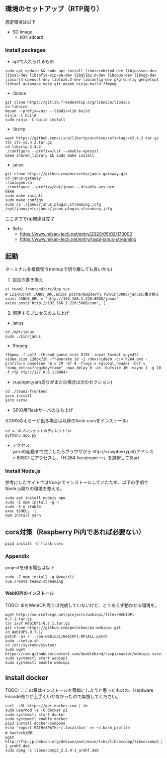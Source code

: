 ## 環境のセットアップ（RTP周り）

想定環境は以下  
* SD Image
  * k04 sdcard

### Install packages

* aptで入れられるもの

```
sudo apt update && sudo apt install libmicrohttpd-dev libjansson-dev libssl-dev libsofia-sip-ua-dev libglib2.0-dev libopus-dev libogg-dev libcurl4-openssl-dev liblua5.3-dev libconfig-dev pkg-config gengetopt libtool automake make git meson ninja-build ffmpeg
```

* libnice

```
git clone https://gitlab.freedesktop.org/libnice/libnice
cd libnice
meson --prefix=/usr --libdir=lib build
ninja -C build
sudo ninja -C build install
```

* libsrtp

```
wget https://github.com/cisco/libsrtp/archive/refs/tags/v2.4.2.tar.gz
tar xfv v2.4.2.tar.gz
cd libsrtp-2.4.2
./configure --prefix=/usr --enable-openssl
make shared_library && sudo make install
```

* janus

```
git clone https://github.com/meetecho/janus-gateway.git
cd janus-gateway
./autogen.sh
./configure --prefix=/opt/janus --disable-aes-gcm
make
sudo make install
sudo make configs
sudo cp ./janus/janus.plugin.streaming.jcfg /opt/janus/etc/janus/janus.plugin.streaming.jcfg
```

ここまででrtp関連は完了

* Refs: 
  * https://www.mikan-tech.net/entry/2020/05/02/173000
  * https://www.mikan-tech.net/entry/raspi-janus-streaming


## 起動

ターミナルを複数使う(nohupで切り離しても良いかも)  

1. 設定の書き換え  

```
vi team2-frontend/src/App.vue
# L21のconst JANUS_URL,axios postをRaspberry PiのIP:8088/janusに書き換え
const JANUS_URL = 'http://192.168.1.220:8088/janus'
axios.post('http://192.168.1.220:5000/cam', {
```

2. 関連するプロセスの立ち上げ

* janus

```
cd /opt/janus
sudo ./bin/janus
```

* ffmpeg

```
ffmpeg -f v4l2 -thread_queue_size 8192 -input_format yuyv422 -video_size 1280x720 -framerate 10 -i /dev/video0 -c:v h264_omx -profile:v baseline -b:v 1M -bf 0 -flags:v +global_header -bsf:v "dump_extra=freq=keyframe" -max_delay 0 -an -bufsize 1M -vsync 1 -g 10 -f rtp rtp://127.0.0.1:8004/
```

* vue(npm,yarn周りがまだの場合は次のセクション)

```
cd ./team2-frontend
yarn install
yarn serve
```

* GPIO用Flaskサーバの立ち上げ

(CORSのえらーが出る場合は以降のflask-corsをインストール)

```
cd <このプロジェクトのディレクトリ>
python3 app.py
```

* アクセス  
  yarnの起動まで完了したらブラウザから http://<raspberrypiのアドレス>:8080/ にアクセスし、「H.264 livestream ～」を選択してStart

### Install Node.js

参考にしたサイトではVue.jsでインストールしていたため、以下の手順でNode.js周りの環境を整える。

```
sudo apt install nodejs npm
sudo -E npm install -g n
sudo -E n stable
exec $SHELL -l
npm install yarn
```

## cors対策（Raspberry Pi内であれば必要ない）

```
pip3 install -U flask-cors
```


### Appendix

projectを作る場合は以下
```
sudo -E npm install -g @vue/cli
vue create team2-streaming
```

#### WebIOPiのインストール

TODO: まだWebIOPi周りは完成していないけど、とりあえず動かせる環境を。

```
wget http://sourceforge.net/projects/webiopi/files/WebIOPi-0.7.1.tar.gz
tar zxvf WebIOPi-0.7.1.tar.gz
git clone https://github.com/pochiken/pn-webiopi.git
cd WebIOPi-0.7.1/
patch -p1 < ../pn-webiopi/WebIOPi-RPiALL.patch
sudo ./setup.sh
cd /etc/systemd/system/
sudo wget https://raw.githubusercontent.com/doublebind/raspi/master/webiopi.service
sudo systemctl start webiopi
sudo systemctl enable webiopi
```


## install docker

TODO: ここの章はインストールを簡単にしようと思ったものの、Hardware Encode周りが上手くいかなかったので無視してください。

```
curl -sSL https://get.docker.com | sh
sudo usermod -a -G docker pi
sudo systemctl start docker
sudo systemctl enable docker
pip3 install docker-compose
echo 'export PATH=$PATH:~/.local/bin' >> ~/.bash_profile
# hwclock対策
wget http://ftp.jp.debian.org/debian/pool/main/libs/libseccomp/libseccomp2_2.5.4-1_armhf.deb
sudo dpkg -i libseccomp2_2.5.4-1_armhf.deb
```
